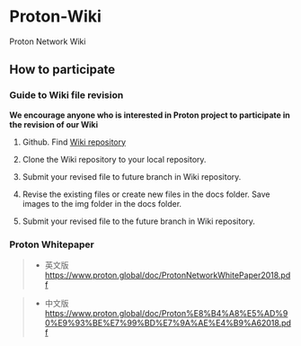 # Proton-Wiki

Proton Network Wiki

## How to participate

### Guide to Wiki file revision

**We encourage anyone who is interested in Proton project to participate in the revision of our Wiki**

1. Github. Find [Wiki repository](https://github.com/ProtonNetwork/Proton-Wiki)
 
2. Clone the Wiki repository to your local repository.  
 
3. Submit your revised file to future branch in Wiki repository.  
  
4. Revise the existing files or create new files in the docs folder. Save images to the img folder in the docs folder.  
 
5. Submit your revised file to the future branch in Wiki repository.

### Proton Whitepaper

> * 英文版 https://www.proton.global/doc/ProtonNetworkWhitePaper2018.pdf 

> * 中文版 https://www.proton.global/doc/Proton%E8%B4%A8%E5%AD%90%E9%93%BE%E7%99%BD%E7%9A%AE%E4%B9%A62018.pdf
